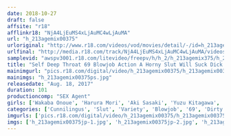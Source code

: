 ```yaml
---
date: 2018-10-27
draft: false
affsite: "r18"
afflinkr18: "NjA4LjEuMS4xLjAuMC4wLjAuMA"
url: "h_213agemix00375"
urloriginal: "http://www.r18.com/videos/vod/movies/detail/-/id=h_213agemix00375"
urlfinal: "http://media.r18.com/track/NjA4LjEuMS4xLjAuMC4wLjAuMA/videos/vod/movies/detail/-/id=h_213agemix00375"
samplevid: "awspv3001.r18.com/litevideo/freepv/h/h_2/h_213agemix375/h_213agemix375_dmb_w.mp4"
title: "Self Deep Throat 69 Blowjob Action A Horny Slut Will Suck Dick Down To The Hilt While Asking For Her Pussy To Get Licked"
mainimgurl: "pics.r18.com/digital/video/h_213agemix00375/h_213agemix00375ps.jpg"
mainimgs: "h_213agemix00375ps.jpg"
releasedate: "Aug. 18, 2017"
duration: 101
productioncomp: "SEX Agent"
girls: ['Wakaba Onoue', 'Harura Mori', 'Aki Sasaki', 'Yuzu Kitagawa', 'Rika Mari', 'Remi Hosisaki', 'Reina Shinomiya']
categories: ['Cunnilingus', 'Slut', 'Variety', 'Blowjob', '69', 'Dirty Talk', 'Deep Throat', 'Hi-Def']
imgurls: ['pics.r18.com/digital/video/h_213agemix00375/h_213agemix00375jp-1.jpg', 'pics.r18.com/digital/video/h_213agemix00375/h_213agemix00375jp-2.jpg', 'pics.r18.com/digital/video/h_213agemix00375/h_213agemix00375jp-3.jpg', 'pics.r18.com/digital/video/h_213agemix00375/h_213agemix00375jp-4.jpg', 'pics.r18.com/digital/video/h_213agemix00375/h_213agemix00375jp-5.jpg', 'pics.r18.com/digital/video/h_213agemix00375/h_213agemix00375jp-6.jpg', 'pics.r18.com/digital/video/h_213agemix00375/h_213agemix00375jp-7.jpg', 'pics.r18.com/digital/video/h_213agemix00375/h_213agemix00375jp-8.jpg', 'pics.r18.com/digital/video/h_213agemix00375/h_213agemix00375jp-9.jpg', 'pics.r18.com/digital/video/h_213agemix00375/h_213agemix00375jp-10.jpg', 'pics.r18.com/digital/video/h_213agemix00375/h_213agemix00375jp-11.jpg', 'pics.r18.com/digital/video/h_213agemix00375/h_213agemix00375jp-12.jpg', 'pics.r18.com/digital/video/h_213agemix00375/h_213agemix00375jp-13.jpg', 'pics.r18.com/digital/video/h_213agemix00375/h_213agemix00375jp-14.jpg', 'pics.r18.com/digital/video/h_213agemix00375/h_213agemix00375jp-15.jpg', 'pics.r18.com/digital/video/h_213agemix00375/h_213agemix00375jp-16.jpg', 'pics.r18.com/digital/video/h_213agemix00375/h_213agemix00375jp-17.jpg']
imgs: ['h_213agemix00375jp-1.jpg', 'h_213agemix00375jp-2.jpg', 'h_213agemix00375jp-3.jpg', 'h_213agemix00375jp-4.jpg', 'h_213agemix00375jp-5.jpg', 'h_213agemix00375jp-6.jpg', 'h_213agemix00375jp-7.jpg', 'h_213agemix00375jp-8.jpg', 'h_213agemix00375jp-9.jpg', 'h_213agemix00375jp-10.jpg', 'h_213agemix00375jp-11.jpg', 'h_213agemix00375jp-12.jpg', 'h_213agemix00375jp-13.jpg', 'h_213agemix00375jp-14.jpg', 'h_213agemix00375jp-15.jpg', 'h_213agemix00375jp-16.jpg', 'h_213agemix00375jp-17.jpg']
---
```

